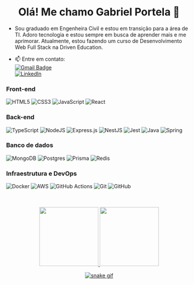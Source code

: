 <h1 align="center"> Olá! Me chamo Gabriel Portela 👋</h1>

- Sou graduado em Engenheira Civil e estou em transição para a área de TI. Adoro tecnologia e estou sempre em busca de aprender mais e me aprimorar. Atualmente, estou fazendo um curso de Desenvolvimento Web Full Stack na Driven Education.  

- 📫 Entre em contato:  
[![Gmail Badge](https://img.shields.io/badge/-gabrielgomesportela@gmail.com-c14438?style=flat&logo=Gmail&logoColor=white)](mailto:gabrielgomesportela@gmail.com "Connect via Email")  
[![LinkedIn](https://img.shields.io/badge/-LinkedIn-blue?style=flat&logo=Linkedin&logoColor=white&link=https://www.linkedin.com/in/gabrielportelagomes)](https://www.linkedin.com/in/gabrielportelagomes)

### Front-end

  ![HTML5](https://img.shields.io/badge/html5-%23E34F26.svg?style=for-the-badge&logo=html5&logoColor=white)
  ![CSS3](https://img.shields.io/badge/css3-%231572B6.svg?style=for-the-badge&logo=css3&logoColor=white)
  ![JavaScript](https://img.shields.io/badge/javascript-%23323330.svg?style=for-the-badge&logo=javascript&logoColor=%23F7DF1E)
  ![React](https://img.shields.io/badge/react-%2320232a.svg?style=for-the-badge&logo=react&logoColor=%2361DAFB)

### Back-end

  ![TypeScript](https://img.shields.io/badge/typescript-%23007ACC.svg?style=for-the-badge&logo=typescript&logoColor=white)
  ![NodeJS](https://img.shields.io/badge/node.js-6DA55F?style=for-the-badge&logo=node.js&logoColor=white)
  ![Express.js](https://img.shields.io/badge/express.js-%23404d59.svg?style=for-the-badge&logo=express&logoColor=%2361DAFB)
  ![NestJS](https://img.shields.io/badge/nestjs-%23E0234E.svg?style=for-the-badge&logo=nestjs&logoColor=white)
  ![Jest](https://img.shields.io/badge/-jest-%23C21325?style=for-the-badge&logo=jest&logoColor=white)
  ![Java](https://img.shields.io/badge/java-%23ED8B00.svg?style=for-the-badge&logo=openjdk&logoColor=white)
  ![Spring](https://img.shields.io/badge/spring-%236DB33F.svg?style=for-the-badge&logo=spring&logoColor=white)

### Banco de dados

  ![MongoDB](https://img.shields.io/badge/MongoDB-%234ea94b.svg?style=for-the-badge&logo=mongodb&logoColor=white)
  ![Postgres](https://img.shields.io/badge/postgres-%23316192.svg?style=for-the-badge&logo=postgresql&logoColor=white)
    ![Prisma](https://img.shields.io/badge/Prisma-3982CE?style=for-the-badge&logo=Prisma&logoColor=white)
  ![Redis](https://img.shields.io/badge/redis-%23DD0031.svg?style=for-the-badge&logo=redis&logoColor=white)

### Infraestrutura e DevOps

  ![Docker](https://img.shields.io/badge/docker-%230db7ed.svg?style=for-the-badge&logo=docker&logoColor=white)
  ![AWS](https://img.shields.io/badge/AWS-%23FF9900.svg?style=for-the-badge&logo=amazon-aws&logoColor=white)
  ![GitHub Actions](https://img.shields.io/badge/github%20actions-%232671E5.svg?style=for-the-badge&logo=githubactions&logoColor=white)
  ![Git](https://img.shields.io/badge/git-%23F05033.svg?style=for-the-badge&logo=git&logoColor=white)
  ![GitHub](https://img.shields.io/badge/github-%23121011.svg?style=for-the-badge&logo=github&logoColor=white)


  <br/>
  <br/>

  <div style="display: inline_block" align="center">
  <a href="https://github.com/gabrielportelagomes" target="_blank">
  <img height="160em" src="https://github-readme-stats.vercel.app/api?username=gabrielportelagomes&show_icons=true&theme=graywhite&height=180em"/>
  <img height="160em" src="https://github-readme-stats-eight-theta.vercel.app/api/top-langs/?username=gabrielportelagomes&layout=compact&langs_count=8&theme=graywhite"/>

<div>

![snake gif](https://github.com/gabrielportelagomes/gabrielportelagomes/blob/output/github-contribution-grid-snake.svg)
